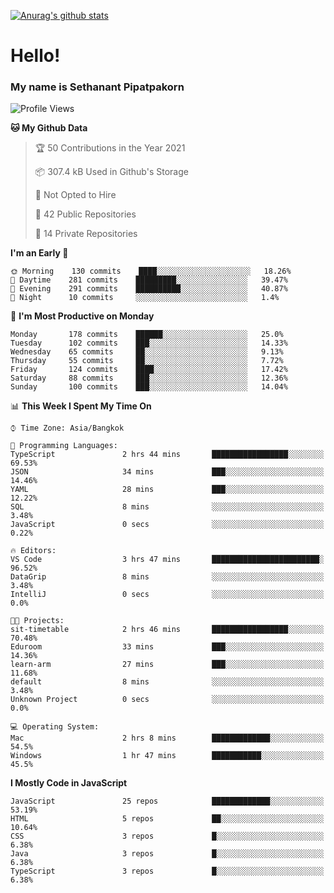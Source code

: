 [![Anurag's github stats](https://github-readme-stats.vercel.app/api?username=thetkpark&count_private=true&show_icons=true&theme=dracula)](https://github.com/anuraghazra/github-readme-stats)

# Hello!
### My name is Sethanant Pipatpakorn

<!--START_SECTION:waka-->
![Profile Views](http://img.shields.io/badge/Profile%20Views-51-blue)

**🐱 My Github Data** 

> 🏆 50 Contributions in the Year 2021
 > 
> 📦 307.4 kB Used in Github's Storage 
 > 
> 🚫 Not Opted to Hire
 > 
> 📜 42 Public Repositories 
 > 
> 🔑 14 Private Repositories  
 > 
**I'm an Early 🐤** 

```text
🌞 Morning    130 commits    ████░░░░░░░░░░░░░░░░░░░░░   18.26% 
🌆 Daytime    281 commits    █████████░░░░░░░░░░░░░░░░   39.47% 
🌃 Evening    291 commits    ██████████░░░░░░░░░░░░░░░   40.87% 
🌙 Night      10 commits     ░░░░░░░░░░░░░░░░░░░░░░░░░   1.4%

```
📅 **I'm Most Productive on Monday** 

```text
Monday       178 commits    ██████░░░░░░░░░░░░░░░░░░░   25.0% 
Tuesday      102 commits    ███░░░░░░░░░░░░░░░░░░░░░░   14.33% 
Wednesday    65 commits     ██░░░░░░░░░░░░░░░░░░░░░░░   9.13% 
Thursday     55 commits     ██░░░░░░░░░░░░░░░░░░░░░░░   7.72% 
Friday       124 commits    ████░░░░░░░░░░░░░░░░░░░░░   17.42% 
Saturday     88 commits     ███░░░░░░░░░░░░░░░░░░░░░░   12.36% 
Sunday       100 commits    ███░░░░░░░░░░░░░░░░░░░░░░   14.04%

```


📊 **This Week I Spent My Time On** 

```text
⌚︎ Time Zone: Asia/Bangkok

💬 Programming Languages: 
TypeScript               2 hrs 44 mins       █████████████████░░░░░░░░   69.53% 
JSON                     34 mins             ███░░░░░░░░░░░░░░░░░░░░░░   14.46% 
YAML                     28 mins             ███░░░░░░░░░░░░░░░░░░░░░░   12.22% 
SQL                      8 mins              ░░░░░░░░░░░░░░░░░░░░░░░░░   3.48% 
JavaScript               0 secs              ░░░░░░░░░░░░░░░░░░░░░░░░░   0.22%

🔥 Editors: 
VS Code                  3 hrs 47 mins       ████████████████████████░   96.52% 
DataGrip                 8 mins              ░░░░░░░░░░░░░░░░░░░░░░░░░   3.48% 
IntelliJ                 0 secs              ░░░░░░░░░░░░░░░░░░░░░░░░░   0.0%

🐱‍💻 Projects: 
sit-timetable            2 hrs 46 mins       █████████████████░░░░░░░░   70.48% 
Eduroom                  33 mins             ███░░░░░░░░░░░░░░░░░░░░░░   14.36% 
learn-arm                27 mins             ███░░░░░░░░░░░░░░░░░░░░░░   11.68% 
default                  8 mins              ░░░░░░░░░░░░░░░░░░░░░░░░░   3.48% 
Unknown Project          0 secs              ░░░░░░░░░░░░░░░░░░░░░░░░░   0.0%

💻 Operating System: 
Mac                      2 hrs 8 mins        █████████████░░░░░░░░░░░░   54.5% 
Windows                  1 hr 47 mins        ███████████░░░░░░░░░░░░░░   45.5%

```

**I Mostly Code in JavaScript** 

```text
JavaScript               25 repos            █████████████░░░░░░░░░░░░   53.19% 
HTML                     5 repos             ██░░░░░░░░░░░░░░░░░░░░░░░   10.64% 
CSS                      3 repos             █░░░░░░░░░░░░░░░░░░░░░░░░   6.38% 
Java                     3 repos             █░░░░░░░░░░░░░░░░░░░░░░░░   6.38% 
TypeScript               3 repos             █░░░░░░░░░░░░░░░░░░░░░░░░   6.38%

```



<!--END_SECTION:waka-->
